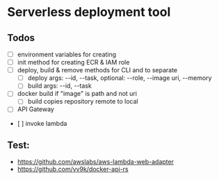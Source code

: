 # Serverless deployment tool


## Todos

* [ ] environment variables for creating
* [ ] init method for creating ECR & IAM role
* [ ] deploy, build & remove methods for CLI and to separate
  * [ ] deploy args: --id, --task, optional: --role, --image uri, --memory
  * [ ] build args: --id, --task
* [ ] docker build if "image" is path and not uri 
  * [ ] build copies repository remote to local
* [ ] API Gateway
* [ ] invoke lambda


## Test:

* https://github.com/awslabs/aws-lambda-web-adapter  
* https://github.com/vv9k/docker-api-rs  



